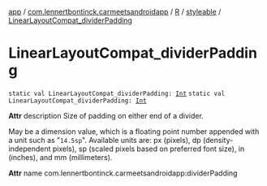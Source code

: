 [app](../../../index.md) / [com.lennertbontinck.carmeetsandroidapp](../../index.md) / [R](../index.md) / [styleable](index.md) / [LinearLayoutCompat_dividerPadding](./-linear-layout-compat_divider-padding.md)

# LinearLayoutCompat_dividerPadding

`static val LinearLayoutCompat_dividerPadding: `[`Int`](https://kotlinlang.org/api/latest/jvm/stdlib/kotlin/-int/index.html)
`static val LinearLayoutCompat_dividerPadding: `[`Int`](https://kotlinlang.org/api/latest/jvm/stdlib/kotlin/-int/index.html)

**Attr**
description Size of padding on either end of a divider.

May be a dimension value, which is a floating point number appended with a unit such as "`14.5sp`". Available units are: px (pixels), dp (density-independent pixels), sp (scaled pixels based on preferred font size), in (inches), and mm (millimeters).

**Attr**
name com.lennertbontinck.carmeetsandroidapp:dividerPadding


